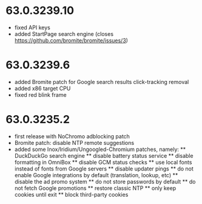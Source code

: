 # 63.0.3239.10
* fixed API keys
* added StartPage search engine (closes https://github.com/bromite/bromite/issues/3)

# 63.0.3239.6
* added Bromite patch for Google search results click-tracking removal
* added x86 target CPU
* fixed red blink frame

# 63.0.3235.2
* first release with NoChromo adblocking patch
* Bromite patch: disable NTP remote suggestions
* added some Inox/Iridium/Ungoogled-Chromium patches, namely:
** DuckDuckGo search engine
** disable battery status service
** disable formatting in OmniBox
** disable GCM status checks
** use local fonts instead of fonts from Google servers
** disable updater pings
** do not enable Google integrations by default (translation, lookup, etc)
** disable the ad promo system
** do not store passwords by default
** do not fetch Google promotions
** restore classic NTP
** only keep cookies until exit
** block third-party cookies
